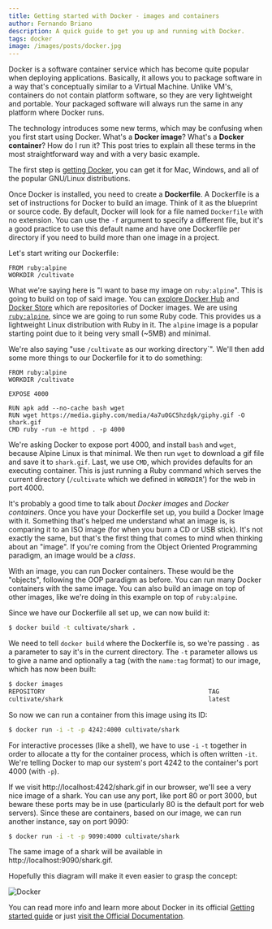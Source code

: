 ```yaml
---
title: Getting started with Docker - images and containers
author: Fernando Briano
description: A quick guide to get you up and running with Docker.
tags: docker
image: /images/posts/docker.jpg
---
```

Docker is a software container service which has become quite popular when deploying applications. Basically, it allows you to package software in a way that's conceptually similar to a Virtual Machine. Unlike VM's, containers do not contain platform software, so they are very lightweight and portable. Your packaged software will always run the same in any platform where Docker runs.

The technology introduces some new terms, which may be confusing when you first start using Docker. What's a **Docker image**? What's a **Docker container**? How do I run it? This post tries to explain all these terms in the most straightforward way and with a very basic example.

The first step is [getting Docker](https://www.docker.com/get-docker), you can get it for Mac, Windows, and all of the popular GNU/Linux distributions.

Once Docker is installed, you need to create a **Dockerfile**. A Dockerfile is a set of instructions for Docker to build an image. Think of it as the blueprint or source code. By default, Docker will look for a file named `Dockerfile` with no extension. You can use the `-f` argument to specify a different file, but it's a good practice to use this default name and have one Dockerfile per directory if you need to build more than one image in a project.

Let's start writing our Dockerfile:

```
FROM ruby:alpine
WORKDIR /cultivate
```

What we're saying here is "I want to base my image on `ruby:alpine`". This is going to build on top of said image. You can [explore Docker Hub](https://hub.docker.com/explore/) and [Docker Store](https://store.docker.com/) which are repositories of Docker images. We are using [`ruby:alpine`](https://hub.docker.com/_/ruby/), since we are going to run some Ruby code. This provides us a lightweight Linux distribution with Ruby in it. The `alpine` image is a popular starting point due to it being very small (~5MB) and minimal.

We're also saying "use `/cultivate` as our working directory`". We'll then add some more things to our Dockerfile for it to do something:

```
FROM ruby:alpine
WORKDIR /cultivate

EXPOSE 4000

RUN apk add --no-cache bash wget
RUN wget https://media.giphy.com/media/4a7u0GC5hzdgk/giphy.gif -O shark.gif
CMD ruby -run -e httpd . -p 4000
```

We're asking Docker to expose port 4000, and install `bash` and `wget`, because Alpine Linux is that minimal. We then run `wget` to download a gif file and save it to `shark.gif`. Last, we use `CMD`, which provides defaults for an executing container. This is just running a Ruby command which serves the current directory (`/cultivate` which we defined in `WORKDIR`') for the web in port 4000.

It's probably a good time to talk about *Docker images* and *Docker containers*. Once you have your Dockerfile set up, you build a Docker Image with it. Something that's helped me understand what an image is, is comparing it to an ISO image (for when you burn a CD or USB stick). It's not exactly the same, but that's the first thing that comes to mind when thinking about an "image". If you're coming from the Object Oriented Programming paradigm, an image would be a *class*.

With an image, you can run Docker containers. These would be the "objects", following the OOP paradigm as before. You can run many Docker containers with the same image. You can also build an image on top of other images, like we're doing in this example on top of `ruby:alpine`.

Since we have our Dockerfile all set up, we can now build it:

```bash
$ docker build -t cultivate/shark .
```

We need to tell `docker build` where the Dockerfile is, so we're passing `.` as a parameter to say it's in the current directory. The `-t` parameter allows us to give a name and optionally a tag (with the `name:tag` format) to our image, which has now been built:

```bash
$ docker images
REPOSITORY                                             TAG                   IMAGE ID            CREATED             SIZE
cultivate/shark                                        latest                bfdc7a404c0e        3 seconds ago       59MB
```

So now we can run a container from this image using its ID:

```bash
$ docker run -i -t -p 4242:4000 cultivate/shark
```
For interactive processes (like a shell), we have to use `-i` `-t` together in order to allocate a tty for the container process, which is often written `-it`. We're telling Docker to map our system's port 4242 to the container's port 4000 (with `-p`).

If we visit http://localhost:4242/shark.gif in our browser, we'll see a very nice image of a shark. You can use any port, like port 80 or port 3000, but beware these ports may be in use (particularly 80 is the default port for web servers). Since these are containers, based on our image, we can run another instance, say on port 9090:

```bash
$ docker run -i -t -p 9090:4000 cultivate/shark
```

The same image of a shark will be available in http://localhost:9090/shark.gif.

Hopefully this diagram will make it even easier to grasp the concept:

![Docker](/images/posts/docker.jpg "Docker")

You can read more info and learn more about Docker in its official [Getting started guide](https://docs.docker.com/get-started/) or just [visit the Official Documentation](https://docs.docker.com/).
